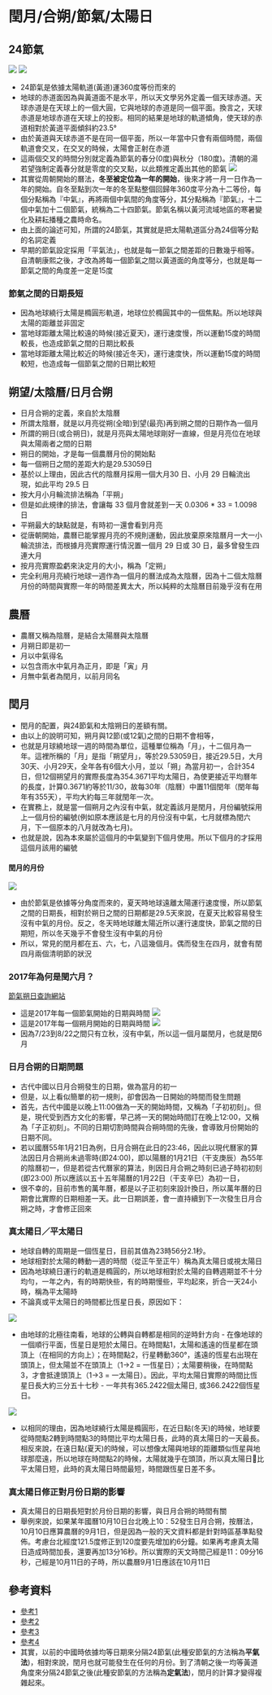 # 閏月/合朔/節氣/太陽日

## 24節氣
![](2017-07-26-12-40-24.png)
![](2017-07-26-12-46-35.png)
- 24節氣是依據太陽軌道(黃道)運360度等份而來的
- 地球的赤道面因為與黃道面不是水平，所以天文學另外定義一個天球赤道。天球赤道是在天球上的一個大圓，它與地球的赤道是同一個平面。換言之，天球赤道是地球赤道在天球上的投影。相同的結果是地球的軌道傾角，使天球的赤道相對於黃道平面傾斜約23.5°
- 由於黃道與天球赤道不是在同一個平面，所以一年當中只會有兩個時間，兩個軌道會交叉，在交叉的時候，太陽會正射在赤道
- 這兩個交叉的時間分別就定義為節氣的春分(0度)與秋分（180度)。清朝的湯若望強制定義春分就是零度的交叉點，以此類推定義出其他的節氣
![](2017-07-26-12-49-17.png)
- 其實從周朝開始的曆法，**冬至被定位為一年的開始**，後來才將一月一日作為一年的開始。自冬至點到次一年的冬至點整個回歸年360度平分為十二等份，每個分點稱為『中氣』，再將兩個中氣間的角度等分，其分點稱為『節氣』，十二個中氣加十二個節氣，統稱為二十四節氣。節氣名稱以黃河流域地區的寒暑變化及耕耘播種之農時命名。
- 由上面的論述可知，所謂的24節氣，其實就是把太陽軌道區分為24個等分點的名詞定義
- 早期的節氣設定採用「平氣法」，也就是每一節氣之間差距的日數幾乎相等。自清朝康熙之後，才改為將每一個節氣之間以黃道面的角度等分，也就是每一節氣之間的角度差一定是15度

### 節氣之間的日期長短
- 因為地球繞行太陽是橢圓形軌道，地球位於橢圓其中的一個焦點。所以地球與太陽的距離並非固定
- 當地球距離太陽比較遠的時候(接近夏天)，運行速度慢，所以運動15度的時間較長，也造成節氣之間的日期比較長
- 當地球距離太陽比較近的時候(接近冬天)，運行速度快，所以運動15度的時間較短，也造成每一個節氣之間的日期比較短

## 朔望/太陰曆/日月合朔
- 日月合朔的定義，來自於太陰曆
- 所謂太陰曆，就是以月亮從朔(全暗)到望(最亮)再到朔之間的日期作為一個月
- 所謂的朔日(或合朔日)，就是月亮與太陽地球剛好一直線，但是月亮位在地球與太陽兩者之間的日期
- 朔日的開始，才是每一個農曆月份的開始點
- 每一個朔日之間的差距大約是29.53059日
- 基於以上理由，因此古代的陰曆月採用一個大月30 日、小月 29 日輪流出現，如此平均 29.5 日
- 按大月小月輪流排法稱為「平朔」
- 但是如此規律的排法，會讓每 33 個月會就差到一天 0.0306 * 33 = 1.0098 日
- 平朔最大的缺點就是，有時初一還會看到月亮
- 從唐朝開始，農曆已能掌握月亮的不規則運動，因此放棄原來陰曆月一大一小輪流排法，而根據月亮實際運行情況置一個月 29 日或 30 日，最多曾發生四連大月
- 按月亮實際盈虧來決定月的大小，稱為「定朔」
- 完全利用月亮繞行地球一週作為一個月的曆法成為太陰曆，因為十二個太陰曆月份的時間與實際一年的時間差異太大，所以純粹的太陰曆目前幾乎沒有在用

## 農曆
- 農曆又稱為陰曆，是結合太陽曆與太陰曆
- 月朔日即是初一
- 月以中氣得名
- 以包含雨水中氣月為正月，即是「寅」月
- 月無中氣者為閏月，以前月同名

## 閏月

- 閏月的配置，與24節氣和太陰朔日的差額有關。
- 由以上的說明可知，朔月與12節(或12氣)之間的日期不會相等，
- 也就是月球繞地球一週的時間為單位，這種單位稱為「月」，十二個月為一年。這裡所稱的「月」是指「朔望月」，等於29.53059日，接近29.5日，大月30天、小月29天，全年各有6個大小月，並以「朔」為當月初一，合計354日，但12個朔望月的實際長度為354.3671平均太陽日，為使更接近平均曆年的長度，計算0.3671約等於11/30，故每30年（陰曆）中置11個閏年（閏年每年有355天），平均大約每三年就閏年一次。
- 在實務上，就是當一個朔月之內沒有中氣，就定義該月是閏月，月份編號採用上一個月份的編號(例如原本應該是七月的月份沒有中氣，七月就標為閏六月，下一個原本的八月就改為七月)。
- 也就是說，因為本來屬於這個月的中氣變到下個月使用。所以下個月的才採用這個月該用的編號

#### 閏月的月份
![](2017-07-27-06-38-38.png)
- 由於節氣是依據等分角度而來的，夏天時地球遠離太陽運行速度慢，所以節氣之間的日期長，相對於朔日之間的日期都是29.5天來說，在夏天比較容易發生沒有中氣的月份。反之，冬天時地球離太陽近所以運行速度快，節氣之間的日期短，所以冬天幾乎不會發生沒有中氣的月份
- 所以，常見的閏月都在五、六，七，八這幾個月。偶而發生在四月，就會有閏四月兩個清明節的狀況


### 2017年為何是閏六月？
[節氣朔日查詢網站](http://destiny.to/app/calendar/LunarPhase)

- 這是2017年每一個節氣開始的日期與時間
![](2017-07-26-13-14-59.png)
- 這是2017年每一個朔月開始的日期與時間
![](2017-07-26-13-16-56.png)
- 因為7/23到8/22之間只有立秋，沒有中氣，所以這一個月屬閏月，也就是閏6月


### 日月合朔的日期問題
- 古代中國以日月合朔發生的日期，做為當月的初一
- 但是，以上看似簡單的初一規則，卻會因為一日開始的時間而發生問題
- 首先，古代中國是以晚上11:00做為一天的開始時間，又稱為「子初初刻」。但是，現代受到西方文化的影響，早己將一天的開始時間訂在晚上12:00，又稱為「子正初刻」。不同的日期切割時間與合朔時間的先後，會導致月份開始的日期不同。
- 若以國曆55年1月21日為例，日月合朔在此日的23:46，因此以現代曆家的算法因日月合朔尚未過零時(即24:00)，即以陽曆的1月21日（干支庚辰）為55年的陰曆初一，但是若從古代曆家的算法，則因日月合朔之時刻已過子時初初刻 (即23:00) 所以應該以五十五年陽曆的1月22日（干支辛巳）為初一日，
- 很不幸的，目前市售的萬年曆，都是以子正初刻來設計換日，所以萬年曆的日期會比實際的日期相差一天。此一日期誤差，會一直持續到下一次發生日月合朔之時，才會修正回來



### 真太陽日／平太陽日
- 地球自轉的周期是一個恆星日，目前其值為23時56分2.1秒。
- 地球相對於太陽的轉動一週的時間（從正午至正午）稱為真太陽日或視太陽日
- 因為地球繞日運行的軌道是橢圓的，所以地球相對於太陽的自轉週期並不十分均勻，一年之內，有的時期快些，有的時期慢些，平均起來，折合一天24小時，稱為平太陽時
- 不論真或平太陽日的時間都比恆星日長，原因如下：
 
![](2017-08-01-14-39-56.png)

   - 由地球的北極往南看，地球的公轉與自轉都是相同的逆時針方向
    - 在像地球的一個順行平面，恆星日是短於太陽日。在時間點1，太陽和遙遠的恆星都在頭頂上（在相同的方向上）；在時間點2，行星轉動360°，遙遠的恆星右出現在頭頂上，但太陽並不在頭頂上（1→2 = 一恆星日）；太陽要稍後，在時間點3，才會抵達頭頂上（1→3 = 一太陽日）。因此，平均太陽日實際的時間比恆星日長大約三分五十七秒
    - 一年共有365.2422個太陽日, 或366.2422個恆星日。
    
![](2017-08-01-14-59-39.png)

- 以相同的理由，因為地球繞行太陽是橢圓形，在近日點(冬天)的時候，地球要從時間點2轉到時間點3的時間比平均太陽日長，此時的真太陽日的一天最長。相反來說，在遠日點(夏天)的時候，可以想像太陽與地球的距離類似恆星與地球那麼遠，所以地球在時間點2的時候，太陽就幾乎在頭頂，所以真太陽日比平太陽日短，此時的真太陽日時間最短，時間跟恆星日差不多。

### 真太陽日修正對月份日期的影響
- 真太陽日的日期長短對於月份日期的影響，與日月合朔的時間有關
- 舉例來說，如果某年國曆10月10日台北晚上10：52發生日月合朔，按曆法，10月10日應算農曆的9月1日，但是因為一般的天文資料都是針對時區基準點發佈。考慮台北經度121.5度修正到120度要先增加約6分鐘。如果再考慮真太陽日造成時間加長，還要再加13分16秒。所以實際的天文時間己經是11：09分16秒，己經是10月11日的子時，所以農曆9月1日應該在10月11日

## 參考資料
- [參考1](https://tambingblog.wordpress.com/2012/10/01/%E6%96%97%E6%95%B8%E9%96%8F%E6%9C%88%E8%B5%B7%E7%9B%A4%E6%8E%A2%E7%A9%B6/)
- [參考2](http://blog.sina.com.tw/abraham/article.php?entryid=573154)
- [參考3](https://www.duosuccess.com/tcm/004a05061109o.htm)
- [參考4](https://zh.wikipedia.org/wiki/%E5%9C%B0%E7%90%83%E8%87%AA%E8%BD%AC#.E6.81.92.E6.98.9F.E6.97.A5.E8.88.87.E5.A4.AA.E9.99.BD.E6.97.A5)
- 其實，以前的中國時依據均等日期來分隔24節氣(此種安節氣的方法稱為**平氣法**)，相對來說，閏月也就可能發生在任何的月份。到了清朝之後一均等黃道角度來分隔24節氣之後(此種安節氣的方法稱為**定氣法**)，閏月的計算才變得複雜起來。



